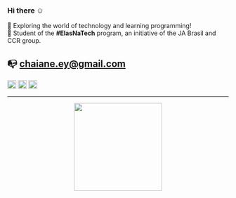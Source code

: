 ### Hi there ☺️

🚀 Exploring the world of technology and learning programming!
<br>
📔 Student of the <b>#ElasNaTech</b> program, an initiative of the JA Brasil and CCR group.
<br>

## 📭 chaiane.ey@gmail.com

<div>
<a href="https://www.linkedin.com/in/chaianeaq/" target="_blank"><img width=20px src="https://camo.githubusercontent.com/c8a9c5b414cd812ad6a97a46c29af67239ddaeae08c41724ff7d945fb4c047e5/68747470733a2f2f6564656e742e6769746875622e696f2f537570657254696e7949636f6e732f696d616765732f7376672f6c696e6b6564696e2e737667"></a> <a href="https://www.instagram.com/chai.aq" target="_blank"><img width=20px src="https://camo.githubusercontent.com/c9dacf0f25a1489fdbc6c0d2b41cda58b77fa210a13a886d6f99e027adfbd358/68747470733a2f2f6564656e742e6769746875622e696f2f537570657254696e7949636f6e732f696d616765732f7376672f696e7374616772616d2e737667"></a> <a href="https://twitter.com/nidril_" target="_blank"><img width=20px src="https://camo.githubusercontent.com/35b0b8bfbd8840f35607fb56ad0a139047fd5d6e09ceb060c5c6f0a5abd1044c/68747470733a2f2f6564656e742e6769746875622e696f2f537570657254696e7949636f6e732f696d616765732f7376672f747769747465722e737667"></a>
</div>

<hr>

<div align="center">
  <a href="https://github.com/nidril">
  <img height="200em" src="https://github-readme-stats.vercel.app/api/top-langs/?username=nidril&layout=compact&langs_count=7&theme=dracula"/>
</div>

